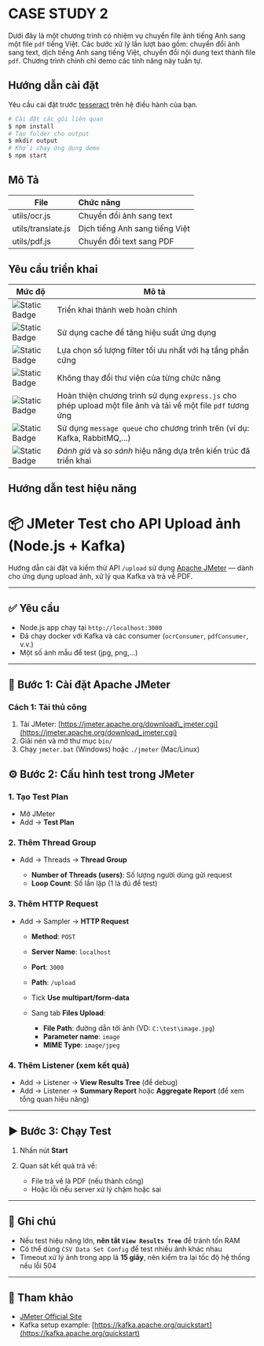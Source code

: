 # CASE STUDY 2
Dưới đây là một chương trình có nhiệm vụ chuyển file ảnh tiếng Anh sang một file `pdf` tiếng Việt. Các bước xử lý lần lượt bao gồm: chuyển đổi ảnh sang text, dịch tiếng Anh sang tiếng Việt, chuyển đổi nội dung text thành file `pdf`. Chương trình chính chỉ demo các tính năng này tuần tự.

## Hướng dẫn cài đặt
Yêu cầu cài đặt trước [tesseract](https://tesseract-ocr.github.io/tessdoc/Installation.html) trên hệ điều hành của bạn. 

```sh
# Cài đặt các gói liên quan
$ npm install
# Tạo folder cho output
$ mkdir output
# Khởi chạy ứng dụng demo
$ npm start
```

## Mô Tả
| File | Chức năng |
|--|:--|
| utils/ocr.js | Chuyển đổi ảnh sang text |
| utils/translate.js | Dịch tiếng Anh sang tiếng Việt |
| utils/pdf.js | Chuyển đổi text sang PDF |


## Yêu cầu triển khai
| Mức độ | Mô tả |
|--|--|
| ![Static Badge](https://img.shields.io/badge/OPTIONAL-easy-green) | Triển khai thành web hoàn chỉnh |
| ![Static Badge](https://img.shields.io/badge/OPTIONAL-hard-red) | Sử dụng cache để tăng hiệu suất ứng dụng |
| ![Static Badge](https://img.shields.io/badge/OPTIONAL-medium-yellow) | Lựa chọn số lượng filter tối ưu nhất với hạ tầng phần cứng |
| ![Static Badge](https://img.shields.io/badge/REQUIRED-warning-orange)  | Không thay đổi thư viện của từng chức năng |
| ![Static Badge](https://img.shields.io/badge/REQUIRED-easy-green)  | Hoàn thiện chương trình sử dụng `express.js` cho phép upload một file ảnh và tải về một file `pdf` tương ứng |
| ![Static Badge](https://img.shields.io/badge/REQUIRED-medium-yellow) | Sử dụng `message queue` cho chương trình trên (ví dụ: Kafka, RabbitMQ,...) |
| ![Static Badge](https://img.shields.io/badge/REQUIRED-medium-yellow) | *Đánh giá* và *so sánh* hiệu năng dựa trên kiến trúc đã triển khai |

## Hướng dẫn test hiệu năng

# 📦 JMeter Test cho API Upload ảnh (Node.js + Kafka)

Hướng dẫn cài đặt và kiểm thử API `/upload` sử dụng [Apache JMeter](https://jmeter.apache.org/) — dành cho ứng dụng upload ảnh, xử lý qua Kafka và trả về PDF.

---

## ✅ Yêu cầu

* Node.js app chạy tại `http://localhost:3000`
* Đã chạy docker với Kafka và các consumer (`ocrConsumer`, `pdfConsumer`, v.v.)
* Một số ảnh mẫu để test (jpg, png,...)

---

## 🚀 Bước 1: Cài đặt Apache JMeter

### Cách 1: Tải thủ công

1. Tải JMeter: [https://jmeter.apache.org/download\_jmeter.cgi](https://jmeter.apache.org/download_jmeter.cgi)
2. Giải nén và mở thư mục `bin/`
3. Chạy `jmeter.bat` (Windows) hoặc `./jmeter` (Mac/Linux)

## ⚙️ Bước 2: Cấu hình test trong JMeter

### 1. Tạo Test Plan

* Mở JMeter
* Add → **Test Plan**

### 2. Thêm Thread Group

* Add → Threads → **Thread Group**

  * **Number of Threads (users)**: Số lượng người dùng gửi request
  * **Loop Count**: Số lần lặp (1 là đủ để test)

### 3. Thêm HTTP Request

* Add → Sampler → **HTTP Request**

  * **Method**: `POST`
  * **Server Name**: `localhost`
  * **Port**: `3000`
  * **Path**: `/upload`
  * Tick **Use multipart/form-data**
  * Sang tab **Files Upload**:

    * **File Path**: đường dẫn tới ảnh (VD: `C:\test\image.jpg`)
    * **Parameter name**: `image`
    * **MIME Type**: `image/jpeg`

### 4. Thêm Listener (xem kết quả)

* Add → Listener → **View Results Tree** (để debug)
* Add → Listener → **Summary Report** hoặc **Aggregate Report** (để xem tổng quan hiệu năng)

---

## ▶️ Bước 3: Chạy Test

1. Nhấn nút **Start**
2. Quan sát kết quả trả về:

   * File trả về là PDF (nếu thành công)
   * Hoặc lỗi nếu server xử lý chậm hoặc sai

---

## 📌 Ghi chú

* Nếu test hiệu năng lớn, **nên tắt `View Results Tree`** để tránh tốn RAM
* Có thể dùng `CSV Data Set Config` để test nhiều ảnh khác nhau
* Timeout xử lý ảnh trong app là **15 giây**, nên kiểm tra lại tốc độ hệ thống nếu lỗi 504

---

## 📄 Tham khảo

* [JMeter Official Site](https://jmeter.apache.org/)
* Kafka setup example: [https://kafka.apache.org/quickstart](https://kafka.apache.org/quickstart)

